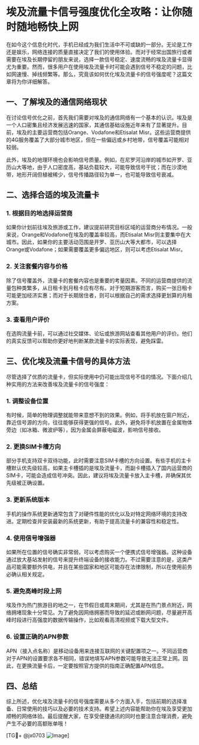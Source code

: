 # 埃及流量卡信号强度优化全攻略：让你随时随地畅快上网

在如今这个信息化时代，手机已经成为我们生活中不可或缺的一部分。无论是工作还是娱乐，网络连接的质量直接决定了我们的使用体验。而对于经常出国旅行或者需要在埃及长期停留的朋友来说，选择一款信号稳定、速度流畅的埃及流量卡显得尤为重要。然而，很多用户在使用埃及流量卡时可能会遇到信号不稳定的问题，比如网速慢、掉线频繁等。那么，究竟该如何优化埃及流量卡的信号强度呢？这篇文章将为你详细解答。

## 一、了解埃及的通信网络现状

在讨论信号优化之前，首先我们需要对埃及的通信网络有一个基本的认识。埃及是一个人口密集且经济发展迅速的国家，其通信基础设施近年来有了显著提升。目前，埃及的主要运营商包括Orange、Vodafone和Etisalat Misr。这些运营商提供的4G服务覆盖了大部分城市地区，但在一些偏远或乡村地带，信号覆盖可能相对较弱。

此外，埃及的地理环境也会影响信号质量。例如，在尼罗河沿岸的城市如开罗、亚历山大等地，由于人口密度高，基站负载较大，可能导致信号干扰；而在沙漠地带，地形开阔但植被稀少，信号传播路径较为单一，也可能导致信号衰减。

## 二、选择合适的埃及流量卡

### 1. 根据目的地选择运营商
如果你计划前往埃及旅游或工作，建议提前研究目标区域的运营商分布情况。一般来说，Orange和Vodafone在埃及的覆盖率较高，而Etisalat Misr则主要集中在大城市。因此，如果你的主要活动范围是开罗、亚历山大等大都市，可以选择Orange或Vodafone；如果需要覆盖更多偏远地区，则可以考虑Etisalat Misr。

### 2. 关注套餐内容与价格
除了信号覆盖外，流量卡的套餐内容也是重要的考量因素。不同的运营商提供的流量包种类繁多，从日租卡到月租卡应有尽有。对于短期游客而言，购买一张日租卡可能更加经济实惠；而对于长期居住者，则可以根据自己的需求选择更划算的月租方案。

### 3. 查看用户评价
在选购流量卡前，可以通过社交媒体、论坛或旅游网站查看其他用户的评价。他们的真实反馈可以帮助你更好地判断某款流量卡的实际表现，避免踩雷。

## 三、优化埃及流量卡信号的具体方法

尽管选择了优质的流量卡，但实际使用中仍可能出现信号不佳的情况。下面介绍几种实用的方法来改善埃及流量卡的信号强度：

### 1. 调整设备位置
有时候，简单的物理调整就能带来意想不到的效果。例如，将手机放在窗户附近，靠近信号源的方向，往往能够获得更强的信号。此外，避免将手机放置在金属物体旁边（如冰箱、微波炉等），因为金属会屏蔽电磁波，影响信号接收。

### 2. 更换SIM卡槽方向
部分手机支持双卡双待功能，此时需要注意SIM卡槽的方向设置。有些手机的主卡槽默认优先级较高，如果主卡槽插的是埃及流量卡，而副卡槽插入了国内运营商的SIM卡，可能会造成信号冲突。因此，建议将埃及流量卡放入主卡槽，并确保其优先级被正确设置。

### 3. 更新系统版本
手机的操作系统更新通常包含了对硬件性能的优化以及对特定网络环境的支持改进。定期检查并安装最新的系统更新，有助于提高流量卡的兼容性和稳定性。

### 4. 使用信号增强器
如果所在位置的信号确实非常弱，可以考虑购买一个便携式信号增强器。这种设备通过放大基站发射的信号来提升终端设备的接收能力。不过需要注意的是，这类产品可能需要额外供电，并且在某些国家和地区可能存在法律限制，所以在使用前务必确认相关规定。

### 5. 避免高峰时段上网
埃及作为热门旅游目的地之一，在节假日或周末期间，尤其是在热门景点附近，网络拥堵现象十分常见。为了避免因网络拥塞而导致的延迟或断网问题，尽量避开高峰时段进行高强度的数据传输操作，比如观看高清视频或下载大型文件。

### 6. 设置正确的APN参数
APN（接入点名称）是移动设备用来连接互联网的关键配置项之一。不同运营商对于APN的设置要求各不相同，错误地填写APN参数可能导致无法正常上网。因此，在更换流量卡后，一定要按照官方提供的指南正确配置APN信息。

## 四、总结

综上所述，优化埃及流量卡的信号强度需要从多个方面入手，包括前期的选择准备、日常使用的技巧以及必要的技术支持。希望上述内容能帮助你在埃及享受更加顺畅的网络体验。最后提醒大家，在享受便捷通讯的同时也要注意合理消费，避免产生不必要的高额账单哦！

[TG💪+ @jx0703 ![Image](https://github.com/user-attachments/assets/dbca1d08-cadb-493c-b0ec-ad6f7a83f270)]